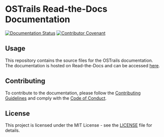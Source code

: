 # OSTrails Read-the-Docs Documentation

[![Documentation Status](https://readthedocs.org/projects/ostrails-docs/badge/?version=latest)](https://docs.ostrails.eu)
[![Contributor Covenant](https://img.shields.io/badge/Contributor%20Covenant-2.1-4baaaa.svg)](./CODE_OF_CONDUCT.md)

## Usage

This repository contains the source files for the OSTrails documentation. The documentation is hosted on Read-the-Docs and can be accessed [here](https://docs.ostrails.eu/en/latest/).

## Contributing

To contribute to the documentation, please follow the [Contributing Guidelines](CONTRIBUTING.md) and comply with the [Code of Conduct](CODE_OF_CONDUCT.md).

## License

This project is licensed under the MIT License - see the [LICENSE](LICENSE) file for details.
